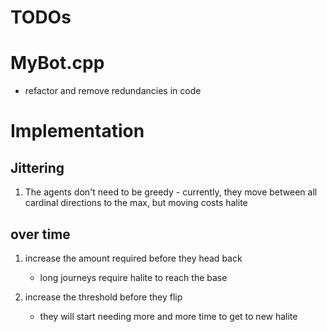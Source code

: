 # TODOs

# MyBot.cpp

- refactor and remove redundancies in code


# Implementation

## Jittering

1) The agents don't need to be greedy - currently, they move between all cardinal directions to the max, but moving costs halite

## over time 

1) increase the amount required before they head back
    - long journeys require halite to reach the base 

2) increase the threshold before they flip
    - they will start needing more and more time to get to new halite
    
